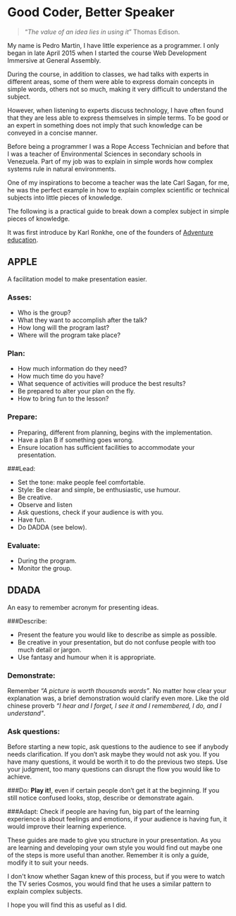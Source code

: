 # Good Coder, Better Speaker

> “*The value of an idea lies in using it*”
> Thomas Edison.

My name is Pedro Martin, I have little experience as a programmer. I only began in late April 2015 when I started the course Web Development Immersive at General Assembly.

During the course, in addition to classes, we had talks with experts in different areas, some of them were able to express domain concepts in simple words, others not so much, making it very difficult to understand the subject.

However, when listening to experts discuss technology, I have often found that they are less able to express themselves in simple terms. To be good or an  expert in something does not imply that such knowledge can be conveyed in a concise manner.

Before being a programmer I was a Rope Access Technician and before that I was a teacher of Environmental Sciences in secondary schools in Venezuela. Part of my job was to explain in simple words how complex systems rule in natural environments.

One of my inspirations to become a teacher was the late Carl Sagan, for me, he was the perfect example in how to explain complex scientific or technical subjects into little pieces of knowledge.

The following is a practical guide to break down a complex subject in simple pieces of knowledge.

It was first introduce by Karl Ronkhe, one of the founders of [Adventure education](https://en.wikipedia.org/wiki/Adventure_education).

## APPLE
A facilitation model to make presentation easier.

### Asses:
* Who is the group?
* What they want to accomplish after the talk?
* How long will the program last?
* Where will the program take place?

### Plan:
* How much information do they need?
* How much time do you have?
* What sequence of activities will produce the best results?
* Be prepared to alter your plan on the fly.
* How to bring fun to the lesson?

### Prepare:
* Preparing, different from planning, begins with the implementation.
* Have a plan B if something goes wrong.
* Ensure location has sufficient facilities to accommodate your presentation.

###Lead:
* Set the tone:  make people feel comfortable.
* Style: Be clear and simple, be enthusiastic, use humour.
* Be creative.
* Observe and listen
* Ask questions, check if your audience is with you.
* Have fun.
* Do DADDA (see below).

### Evaluate:
* During the program.
* Monitor the group.

## DDADA
An easy to remember acronym for presenting ideas.

###Describe:
* Present the feature you would like to describe as simple as possible.
* Be creative in your presentation, but do not confuse people with too much detail or jargon.
* Use fantasy and humour when it is appropriate.


### Demonstrate:
Remember *“A picture is worth thousands words”*. No matter how clear your explanation was, a brief demonstration would clarify even more. Like the old chinese proverb *“I hear and I forget, I see it and I remembered, I do, and I understand"*.

### Ask questions:
Before starting a new topic, ask questions to the audience to see if anybody needs clarification. If you don’t ask maybe they would not ask you. If you have many questions, it would be worth it to do the previous two steps. Use your judgment, too many questions can disrupt the flow you would like to achieve.

###Do:
**Play it!**, even if certain people don’t get it at the beginning. If you still notice confused looks, stop, describe or demonstrate again.

###Adapt:
Check if people are having fun, big part of the learning experience is about feelings and emotions, if your audience is having fun, it would improve their learning experience.

These guides are made to give you structure in your presentation. As you are learning and developing your own style you would find out maybe one of the steps is more useful than another. Remember it is only a guide, modify it to suit your needs.

I don't know whether Sagan knew of this process, but if you were to watch the TV series Cosmos, you would find that he uses a similar pattern to explain complex subjects.

I hope you will find this as useful as I did.
